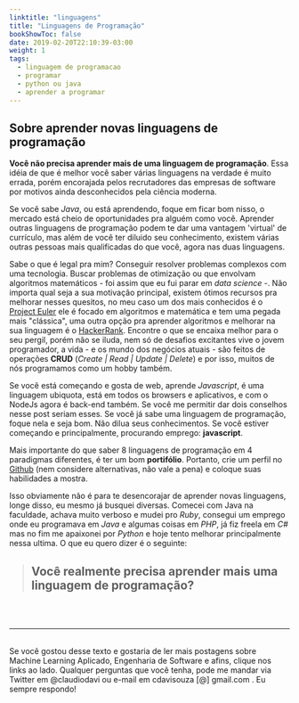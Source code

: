 ```yaml
---
linktitle: "linguagens"
title: "Linguagens de Programação"
bookShowToc: false
date: 2019-02-20T22:10:39-03:00
weight: 1
tags:
  - linguagem de programacao
  - programar
  - python ou java
  - aprender a programar
---
```


## Sobre aprender novas linguagens de programação

**Você não precisa aprender mais de uma linguagem de programação**. Essa idéia de que é melhor você saber várias linguagens na verdade é muito errada, porém encorajada pelos recrutadores das empresas de software por motivos ainda desconhecidos pela ciência moderna.

Se você sabe _Java_, ou está aprendendo, foque em ficar bom nisso, o mercado está cheio de oportunidades pra alguém como você. Aprender outras linguagens de programação podem te dar uma vantagem 'virtual' de currículo, mas além de você ter diluido seu conhecimento, existem várias outras pessoas mais qualificadas do que você, agora nas duas linguagens.

Sabe o que é legal pra mim? Conseguir resolver problemas complexos com uma tecnologia. Buscar problemas de otimização ou que envolvam algoritmos matemáticos - foi assim que eu fui parar em _data science_ -. Não importa qual seja a sua motivação principal, existem ótimos recursos pra melhorar nesses quesitos, no meu caso um dos mais conhecidos é o [Project Euler](https://projecteuler.net/) ele é focado em algoritmos e matemática e tem uma pegada mais "clássica", uma outra opção pra aprender algoritmos e melhorar na sua linguagem é o [HackerRank](https://www.hackerrank.com/). Encontre o que se encaixa melhor para o seu pergil, porém não se iluda, nem só de desafios excitantes vive o jovem programador, a vida - e os mundo dos negócios atuais - são feitos de operações **CRUD** (_Create | Read | Update | Delete_) e por isso, muitos de nós programamos como um hobby também.

Se você está começando e gosta de web, aprende _Javascript_, é uma linguagem ubiquota, está em todos os browsers e aplicativos, e com o NodeJs agora é back-end também. Se você me permitir dar dois conselhos nesse post seriam esses. Se você já sabe uma linguagem de programação, foque nela e seja bom. Não dilua seus conhecimentos. Se você estiver começando e principalmente, procurando emprego: **javascript**.

Mais importante do que saber 8 linguagens de programação em 4 paradigmas diferentes, é ter um bom **portifólio**. Portanto, crie um perfil no [Github](https://github.com) (nem considere alternativas, não vale a pena) e coloque suas habilidades a mostra.

Isso obviamente não é para te desencorajar de aprender novas linguagens, longe disso, eu mesmo já busquei diversas. Comecei com Java na faculdade, achava muito verboso e mudei pro _Ruby_, consegui um emprego onde eu programava em _Java_ e algumas coisas em _PHP_, já fiz freela em _C#_ mas no fim me apaixonei por _Python_ e hoje tento melhorar principalmente nessa ultima. O que eu quero dizer é o seguinte:

> ## Você realmente precisa aprender mais uma linguagem de programação?

</br>
</br>

---

</br>
Se você gostou desse texto e gostaria de ler mais postagens sobre Machine Learning Aplicado, Engenharia de Software e afins, clique nos links ao lado. Qualquer perguntas que você tenha, pode me mandar via Twitter em @claudiodavi ou e-mail em cdavisouza [@] gmail.com . Eu sempre respondo!